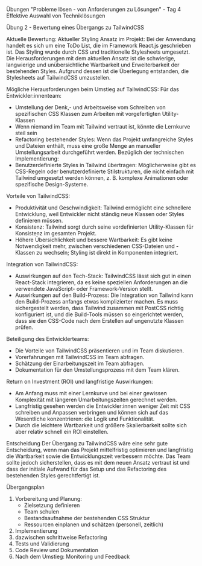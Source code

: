 Übungen "Probleme lösen - von Anforderungen zu Lösungen" - Tag 4
Effektive Auswahl von Techniklösungen

Übung 2 - Bewertung eines Übergangs zu TailwindCSS

Aktuelle Bewertung:
Aktueller Styling Ansatz im Projekt:
Bei der Anwendung handelt es sich um eine ToDo List, die im Framework React.js geschrieben ist. Das Styling wurde durch CSS und traditionelle Stylesheets umgesetzt.
Die Herausforderungen mit dem aktuellen Ansatz ist die schwierige, langwierige und unübersichtliche Wartbarkeit und Erweiterbarkeit der bestehenden Styles.
Aufgrund dessen ist die Überlegung entstanden, die Stylesheets auf TailwindCSS umzustellen.

Mögliche Herausforderungen beim Umstieg auf TailwindCSS:
Für das Entwickler:innenteam:
- Umstellung der Denk,- und Arbeitsweise vom Schreiben von spezifischen CSS Klassen zum Arbeiten mit vorgefertigten Utility-Klassen
- Wenn niemand im Team mit Tailwind vertraut ist, könnte die Lernkurve steil sein
- Refactoring bestehender Styles: Wenn das Projekt umfangreiche Styles und Dateien enthält, muss eine große Menge an manueller Umstellungsarbeit durchgeführt werden.
Bezüglich der technischen Implementierung:
- Benutzerdefinierte Styles in Tailwind übertragen: Möglicherweise gibt es CSS-Regeln oder benutzerdefinierte Stilstrukturen, die nicht einfach mit Tailwind umgesetzt werden können, z. B. komplexe Animationen oder spezifische Design-Systeme.

Vorteile von TailwindCSS:
- Produktivität und Geschwindigkeit: Tailwind ermöglicht eine schnellere Entwicklung, weil Entwickler nicht ständig neue Klassen oder Styles definieren müssen.
- Konsistenz: Tailwind sorgt durch seine vordefinierten Utility-Klassen für Konsistenz im gesamten Projekt.
- Höhere Übersichlichkeit und bessere Wartbarkeit: Es gibt keine Notwendigkeit mehr, zwischen verschiedenen CSS-Dateien und -Klassen zu wechseln; Styling ist direkt in Komponenten integriert.


Integration von TailwindCSS:
- Auswirkungen auf den Tech-Stack: TailwindCSS lässt sich gut in einen React-Stack integrieren, da es keine speziellen Anforderungen an die verwendete JavaScript- oder Framework-Version stellt. 
- Auswirkungen auf den Build-Prozess: Die Integration von Tailwind kann den Build-Prozess anfangs etwas komplizierter machen. Es muss sichergestellt werden, dass Tailwind zusammen mit PostCSS richtig konfiguriert ist, und die Build-Tools müssen so eingerichtet werden, dass sie den CSS-Code nach dem Erstellen auf ungenutzte Klassen prüfen.

Beteiligung des Entwicklerteams:
- Die Vorteile von TailwindCSS präsentieren und im Team diskutieren.
- Vorerfahrungen mit TailwindCSS im Team abfragen.
- Schätzung der Einarbeitungszeit im Team abfragen.
- Dokumentation für den Umstellungsprozess mit dem Team klären.

Return on Investment (ROI) und langfristige Auswirkungen:
- Am Anfang muss mit einer Lernkurve und bei einer gewissen Komplexität mit längeren Umarbeitungszeiten gerechnet werden.
- Langfristig gesehen werden die Entwickler:innen weniger Zeit mit CSS schreiben und Anpassen verbringen und können sich auf das Wesentliche konzentrieren: die Logik und Funktionalität.
- Durch die leichtere Wartbarkeit und größere Skalierbarkeit sollte sich aber relativ schnell ein ROI einstellen.

Entscheidung
Der Übergang zu TailwindCSS wäre eine sehr gute Entscheidung, wenn man das Projekt mittelfristig optimieren und langfristig die Wartbarkeit sowie die Entwicklungszeit verbessern möchte. Das Team sollte jedoch sicherstellen, dass es mit dem neuen Ansatz vertraut ist und dass der initiale Aufwand für das Setup und das Refactoring des bestehenden Styles gerechtfertigt ist.

Übergangsplan
1. Vorbereitung und Planung:
    - Zielsetzung definieren
    - Team schulen
    - Bestandsaufnahme der bestehenden CSS Struktur
    - Ressourcen einplanen und schätzen (personell, zeitlich)
2. Implementierung
3. dazwischen schrittweise Refactoring 
4. Tests und Validierung
5. Code Review und Dokumentation
6. Nach dem Umstieg: Monitoring und Feedback